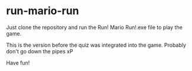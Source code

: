 # run-mario-run


Just clone the repository and run the Run! Mario Run!.exe file to play the game.

This is the version before the quiz was integrated into the game.
Probably don't go down the pipes xP

Have fun!